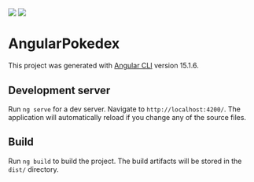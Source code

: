 <img align="center" src="https://media.discordapp.net/attachments/431444594241306627/1077993008198340748/Pokedex.png?width=1236&height=625?width=1238&height=625">
<img align="center" src="https://media.discordapp.net/attachments/431444594241306627/1077993008592597022/Koraidon.png?width=1235&height=625?width=1238&height=625">

# AngularPokedex

This project was generated with [Angular CLI](https://github.com/angular/angular-cli) version 15.1.6.

## Development server

Run `ng serve` for a dev server. Navigate to `http://localhost:4200/`. The application will automatically reload if you change any of the source files.


## Build

Run `ng build` to build the project. The build artifacts will be stored in the `dist/` directory.
